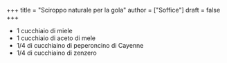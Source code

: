 +++
title = "Sciroppo naturale per la gola"
author = ["Soffice"]
draft = false
+++

-   1 cucchiaio di miele
-   1 cucchiaio di aceto di mele
-   1/4 di cucchiaino di peperoncino di Cayenne
-   1/4 di cucchiaino di zenzero
